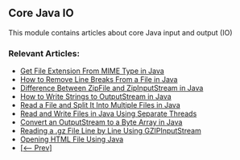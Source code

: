 ## Core Java IO

This module contains articles about core Java input and output (IO)

### Relevant Articles: 
- [Get File Extension From MIME Type in Java](https://www.baeldung.com/java-mime-type-file-extension)
- [How to Remove Line Breaks From a File in Java](https://www.baeldung.com/java-file-remove-line-breaks)
- [Difference Between ZipFile and ZipInputStream in Java](https://www.baeldung.com/java-zipfile-vs-zipinputstream)
- [How to Write Strings to OutputStream in Java](https://www.baeldung.com/java-write-string-outputstream)
- [Read a File and Split It Into Multiple Files in Java](https://www.baeldung.com/java-read-file-split-into-several)
- [Read and Write Files in Java Using Separate Threads](https://www.baeldung.com/java-read-write-files-different-threads)
- [Convert an OutputStream to a Byte Array in Java](https://www.baeldung.com/java-outputstream-byte-array)
- [Reading a .gz File Line by Line Using GZIPInputStream](https://www.baeldung.com/java-gzipinputstream-read-gz-file-line-by-line)
- [Opening HTML File Using Java](https://www.baeldung.com/java-open-html-file)
- [[<-- Prev]](/core-java-modules/core-java-io-4)

